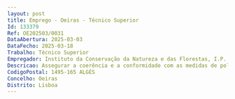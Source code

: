 ```yaml
--- 
layout: post
title: Emprego - Oeiras - Técnico Superior
Id: 133379
Ref: OE202503/0031
DataAbertura: 2025-03-03
DataFecho: 2025-03-18
Trabalho: Técnico Superior
Empregador: Instituto da Conservação da Natureza e das Florestas, I.P.
Descricao: Assegurar a coerência e a conformidade com as medidas de política, dos procedimentos e normas nos domínios da gestão dos recursos cinegéticos  Assegurar a coerência e a conformidade com as medidas de política, os procedimentos e normas nos domínios da gestão dos recursos aquícolas  Elaborar, propor e assegurar o cumprimento a nível nacional de orientações quanto à gestão dos recursos cinegéticos e aquícolas e apoiar a implementação de procedimentos, emissão de documentos, o licenciamento de atividades, a qualidade e conformidade na gestão dos recursos  Colaboração na realização de exames de carta de caçador  Verificação e validação de processos de zonas de caça e elaboração da respetiva proposta de despacho  Elaboração de sumários relativamente aos despachos de zonas de caça e zonas de pesca  Proceder à emissão e validação de dados de cartas de caçador  Impressão de cartas de caçador  Elaboração de propostas de calendários venatórios  Verificação e validação de processos de zonas de pesca e elaboração da respetiva proposta de despacho  Instruir e propor, a decisão dos pedidos de instalação de unidades de aquicultura e de detenção de espécies aquícolas em cativeiro com fins técnicos ou científicos Propor e avaliar, as medidas mitigadoras dos impactes de obras fluviais e de outras intervenções nas massas de água ou nas suas margens Elaboração ou revisão de planos, estudos, pareceres ou outros instrumentos e de natureza estratégica ou operacional, relacionados com os recursos cinegéticos e aquícolas e contribuir para a definição dos instrumentos financeiros de apoio à sua concretização  Emitir parecer sobre as medidas de minimização dos impactes dos esvaziamentos totais de albufeiras de águas públicas de serviço público, classificadas ou associadas a grandes barragens e efetuar a análise prospetiva de situações de emergência nessas massas de água  Proceder à análise dos pedidos de autorização da captura, transporte e detenção de espécies aquícolas para fins didáticos, técnicos e científicos e emissão das respetivas credenciais  Proceder, em articulação com os serviços territorialmente desconcentrados, à análise dos pedidos de captura e detenção de espécies cinegéticas para estudos e trabalhos de investigação  Assegurar a circulação de correspondência e demais documentação  Introdução de dados nas bases de dados da caça e pesca bem como atualização das mesmas  Elaboração de cartografia temática nas áreas da pesca e cinegética  Instrução dos processos crime da caça bem como seu acompanhamento administrativo.
CodigoPostal: 1495-165 ALGÉS
Concelho: Oeiras
Distrito: Lisboa
--- 
```

